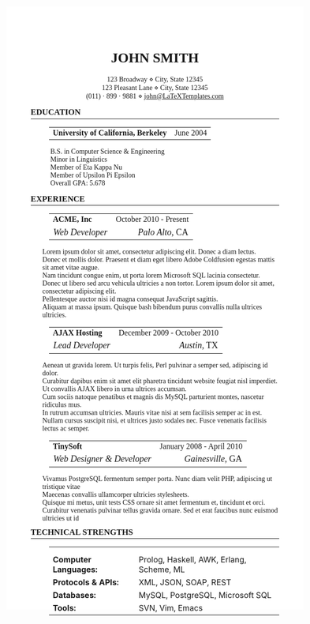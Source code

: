 <style>
    html{
        width: 210mm;
        height: 297mm;
        padding: 10mm;
    }
    body {
        width: 100%;
        height: 100%;
        margin: 0;
        background-color: white;
    }
    h1,
    h1 + p {
        text-align: center;
        padding: 0;
    }
    h1,h2{
        font-family: Garamond, serif;
        font-weight: bold;
    }
    h2{
        font-size: 1.2em;
        margin: 0 0 0.1em 0;
    }
    p{
        font-family: 'Sitka Small','Times New Roman',serif;
        margin: 0 0 1em 0;
        padding: 0 0 0 40px;
    }
    hr{
        margin: 0.2em 0 0 0;
    }
    table{
        width: 100%;
        padding: 0 0 0 37px;
    }
    table tr:nth-child(1)  {
        font-family: Garamond, serif;
    }
    table tr:nth-child(2)  {
        font-size: 18px;
        font-family: Gabriola, serif;
    }
    table:nth-child(17) td {
        font-family: 'Sitka Small','Times New Roman',serif;
        padding: 0 0 0 0;
    }
    ul{
        margin: 0 0 10px 0;
        & > li {
            font-family: 'Sitka Small','Times New Roman',serif;
        }
        & > li::marker {
            font-size: 0.1em; 
            margin: 0 0 5px 0;
        }
    }
    @media print {
        @page {
            size: A4;
        }
    }
</style>

# JOHN SMITH


123 Broadway ⋄ City, State 12345  
123 Pleasant Lane ⋄ City, State 12345  
(011) · 899 · 9881 ⋄ john@LaTeXTemplates.com

## EDUCATION

---
|                                        |           |
|:---------------------------------------|----------:|
| **University of California, Berkeley** | June 2004 |

B.S. in Computer Science & Engineering  
Minor in Linguistics  
Member of Eta Kappa Nu  
Member of Upsilon Pi Epsilon  
Overall GPA: 5.678

## EXPERIENCE

---

|                 |                        |
|:----------------|-----------------------:|
| **ACME, Inc**   | October 2010 - Present |
| *Web Developer* |        *Palo Alto*, CA |

- Lorem ipsum dolor sit amet, consectetur adipiscing elit. Donec a diam lectus.
- Donec et mollis dolor. Praesent et diam eget libero Adobe Coldfusion egestas mattis sit amet vitae augue.
- Nam tincidunt congue enim, ut porta lorem Microsoft SQL lacinia consectetur.
- Donec ut libero sed arcu vehicula ultricies a non tortor. Lorem ipsum dolor sit amet, consectetur adipiscing elit.
- Pellentesque auctor nisi id magna consequat JavaScript sagittis.
- Aliquam at massa ipsum. Quisque bash bibendum purus convallis nulla ultrices ultricies.

|                  |                              |
|:-----------------|-----------------------------:|
| **AJAX Hosting** | December 2009 - October 2010 |
| *Lead Developer* |                 *Austin*, TX |                   

- Aenean ut gravida lorem. Ut turpis felis, Perl pulvinar a semper sed, adipiscing id dolor.
- Curabitur dapibus enim sit amet elit pharetra tincidunt website feugiat nisl imperdiet. Ut convallis AJAX libero in urna ultrices accumsan.
- Cum sociis natoque penatibus et magnis dis MySQL parturient montes, nascetur ridiculus mus.
- In rutrum accumsan ultricies. Mauris vitae nisi at sem facilisis semper ac in est.
- Nullam cursus suscipit nisi, et ultrices justo sodales nec. Fusce venenatis facilisis lectus ac semper.


|                            |                           |
|:---------------------------|--------------------------:|
| **TinySoft**               | January 2008 - April 2010 |
| *Web Designer & Developer* |         *Gainesville*, GA |

- Vivamus PostgreSQL fermentum semper porta. Nunc diam velit PHP, adipiscing ut tristique vitae
- Maecenas convallis ullamcorper ultricies stylesheets.
- Quisque mi metus, unit tests CSS ornare sit amet fermentum et, tincidunt et orci.
- Curabitur venenatis pulvinar tellus gravida ornare. Sed et erat faucibus nunc euismod ultricies ut id

## TECHNICAL STRENGTHS

---

|                         |                                          |
|:------------------------|:-----------------------------------------|
|                         |                                          |
|                         |                                          |
| **Computer Languages:** | Prolog, Haskell, AWK, Erlang, Scheme, ML |
| **Protocols & APIs:**   | XML, JSON, SOAP, REST                    |
| **Databases:**          | MySQL, PostgreSQL, Microsoft SQL         |
| **Tools:**              | SVN, Vim, Emacs                          |


